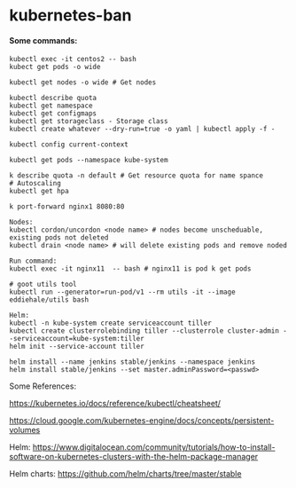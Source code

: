 # kubernetes-ban

#### Some commands:
```
kubectl exec -it centos2 -- bash
kubect get pods -o wide

kubectl get nodes -o wide # Get nodes

kubectl describe quota
kubectl get namespace
kubectl get configmaps
kubectl get storageclass - Storage class
kubectl create whatever --dry-run=true -o yaml | kubectl apply -f -

kubectl config current-context

kubectl get pods --namespace kube-system

k describe quota -n default # Get resource quota for name spance
# Autoscaling
kubectl get hpa

k port-forward nginx1 8080:80

Nodes:
kubectl cordon/uncordon <node name> # nodes become unscheduable, existing pods not deleted
kubectl drain <node name> # will delete existing pods and remove noded

Run command:
kubectl exec -it nginx11  -- bash # nginx11 is pod k get pods

# goot utils tool
kubectl run --generator=run-pod/v1 --rm utils -it --image eddiehale/utils bash

Helm:
kubectl -n kube-system create serviceaccount tiller
kubectl create clusterrolebinding tiller --clusterrole cluster-admin --serviceaccount=kube-system:tiller
helm init --service-account tiller

helm install --name jenkins stable/jenkins --namespace jenkins
helm install stable/jenkins --set master.adminPassword=<passwd>

```

Some References:

https://kubernetes.io/docs/reference/kubectl/cheatsheet/ 

https://cloud.google.com/kubernetes-engine/docs/concepts/persistent-volumes

Helm:
https://www.digitalocean.com/community/tutorials/how-to-install-software-on-kubernetes-clusters-with-the-helm-package-manager

Helm charts:
https://github.com/helm/charts/tree/master/stable
